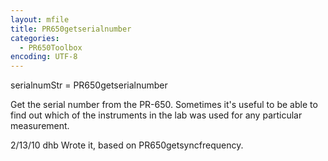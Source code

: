 ```yaml
---
layout: mfile
title: PR650getserialnumber
categories:
  - PR650Toolbox
encoding: UTF-8
---
```


serialnumStr = PR650getserialnumber

Get the serial number from the PR-650.  Sometimes
it's useful to be able to find out
which of the instruments in the lab was
used for any particular measurement.

2/13/10  dhb  Wrote it, based on PR650getsyncfrequency.